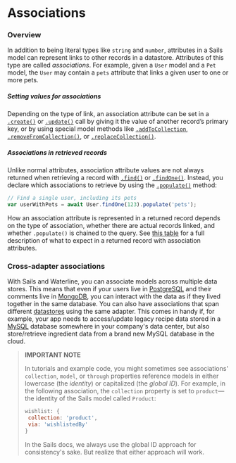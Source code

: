 # Associations

### Overview

In addition to being literal types like `string` and `number`, attributes in a Sails model can represent links to other records in a datastore.  Attributes of this type are called _associations_.  For example, given a `User` model and a `Pet` model, the `User` may contain a `pets` attribute that links a given user to one or more pets.

##### Setting values for associations

Depending on the type of link, an association attribute can be set in a [`.create()`](https://sailsjs.com/documentation/reference/waterline-orm/models/create) or [`.update()`](https://sailsjs.com/documentation/reference/waterline-orm/models/update) call by giving it the value of another record&rsquo;s primary key, or by using special model methods like [`.addToCollection`](https://sailsjs.com/documentation/reference/waterline-orm/models/add-to-collection), [`.removeFromCollection()`](https://sailsjs.com/documentation/reference/waterline-orm/models/remove-from-collection), or [`.replaceCollection()`](https://sailsjs.com/documentation/reference/waterline-orm/models/replace-collection).

##### Associations in retrieved records

Unlike normal attributes, association attribute values are not always returned when retrieving a record with [`.find()`](https://sailsjs.com/documentation/reference/waterline-orm/models/find) or [`.findOne()`](https://sailsjs.com/documentation/reference/waterline-orm/models/find-one).  Instead, you declare which associations to retrieve by using the [`.populate()`](https://sailsjs.com/documentation/reference/waterline-orm/queries/populate) method:

```js
// Find a single user, including its pets
var userWithPets = await User.findOne(123).populate('pets');
```

How an association attribute is represented in a returned record depends on the type of association, whether there are actual records linked, and whether `.populate()` is chained to the query.  See [this table](https://sailsjs.com/documentation/concepts/models-and-orm/records#?expected-types-values-for-association-attributes) for a full description of what to expect in a returned record with association attributes.

### Cross-adapter associations

With Sails and Waterline, you can associate models across multiple data stores. This means that even if your users live in [PostgreSQL](http://www.postgresql.org/) and their comments live in [MongoDB](http://www.mongodb.com/), you can interact with the data as if they lived together in the same database. You can also have associations that span different [datastores](https://sailsjs.com/documentation/reference/configuration/sails-config-datastores) using the same adapter.  This comes in handy if, for example, your app needs to access/update legacy recipe data stored in a [MySQL](http://www.mysql.com/) database somewhere in your company's data center, but also store/retrieve ingredient data from a brand new MySQL database in the cloud.

> **IMPORTANT NOTE**
>
> In tutorials and example code, you might sometimes see associations' `collection`, `model`, or `through` properties reference models in either lowercase (the _identity_) or capitalized (the _global ID_).  For example, in the following association, the `collection` property is set to `product`&mdash;the identity of the Sails model called `Product`:
>
>```javascript
>wishlist: {
>  collection: 'product',
>  via: 'wishlistedBy'
>}
>```
>
> In the Sails docs, we always use the global ID approach for consistency's sake.  But realize that either approach will work.

<docmeta name="displayName" value="Associations">
